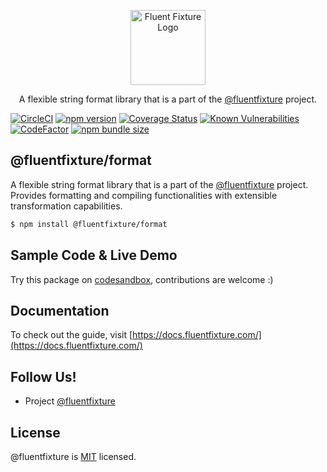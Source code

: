 <p align="center">
  <a href="https://github.com/fluentfixture" target="blank"><img src="https://i.imgur.com/qLGGhTh.jpg" width="120" alt="Fluent Fixture Logo" /></a>
</p>

<p align="center">A flexible string format library that is a part of the <a href="https://github.com/fluentfixture">@fluentfixture</a> project.</p>

[![CircleCI](https://circleci.com/gh/fluentfixture/fluentfixture/tree/main.svg?style=svg)](https://circleci.com/gh/fluentfixture/fluentfixture/tree/main)
[![npm version](https://badge.fury.io/js/@fluentfixture%2Fformat.svg)](https://badge.fury.io/js/@fluentfixture%2Fformat)
[![Coverage Status](https://coveralls.io/repos/github/fluentfixture/fluentfixture/badge.svg?branch=main)](https://coveralls.io/github/fluentfixture/fluentfixture?branch=main)
[![Known Vulnerabilities](https://snyk.io/test/github/fluentfixture/fluentfixture/badge.svg)](https://snyk.io/test/github/fluentfixture/fluentfixture)
[![CodeFactor](https://www.codefactor.io/repository/github/fluentfixture/fluentfixture/badge)](https://www.codefactor.io/repository/github/fluentfixture/fluentfixture)
[![npm bundle size](https://img.shields.io/bundlephobia/minzip/@fluentfixture/format)](https://bundlephobia.com/package/@fluentfixture/format)

## @fluentfixture/format

A flexible string format library that is a part of the [@fluentfixture](https://github.com/fluentfixture) project. Provides
formatting and compiling functionalities with extensible transformation capabilities.

```bash
$ npm install @fluentfixture/format
```

## Sample Code & Live Demo

Try this package on [codesandbox](https://codesandbox.io/s/github/fluentfixture/fluentfixture/tree/main/sample/01-format), contributions are welcome :)

## Documentation

To check out the guide, visit [https://docs.fluentfixture.com/](https://docs.fluentfixture.com/)

## Follow Us!

- Project [@fluentfixture](https://github.com/fluentfixture)

## License

@fluentfixture is [MIT](https://github.com/fluentfixture/fluentfixture/blob/main/LICENSE) licensed.
